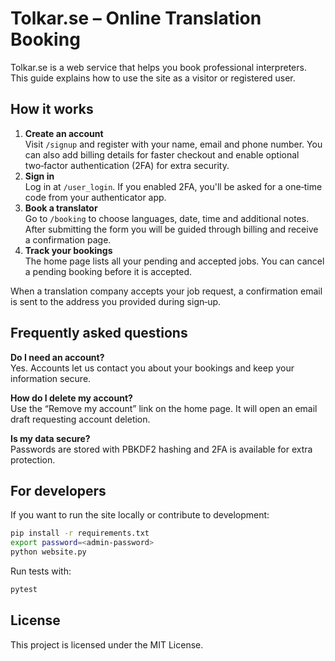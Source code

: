 # Tolkar.se – Online Translation Booking

Tolkar.se is a web service that helps you book professional interpreters.  This
guide explains how to use the site as a visitor or registered user.

## How it works

1. **Create an account**  \
   Visit `/signup` and register with your name, email and phone number.  You can
   also add billing details for faster checkout and enable optional two‑factor
   authentication (2FA) for extra security.
2. **Sign in**  \
   Log in at `/user_login`.  If you enabled 2FA, you'll be asked for a one‑time
   code from your authenticator app.
3. **Book a translator**  \
   Go to `/booking` to choose languages, date, time and additional notes.  After
   submitting the form you will be guided through billing and receive a
   confirmation page.
4. **Track your bookings**  \
   The home page lists all your pending and accepted jobs.  You can cancel a
   pending booking before it is accepted.

When a translation company accepts your job request, a confirmation email is
sent to the address you provided during sign‑up.

## Frequently asked questions

**Do I need an account?**  \
Yes. Accounts let us contact you about your bookings and keep your information
secure.

**How do I delete my account?**  \
Use the “Remove my account” link on the home page. It will open an email draft
requesting account deletion.

**Is my data secure?**  \
Passwords are stored with PBKDF2 hashing and 2FA is available for extra
protection.

## For developers

If you want to run the site locally or contribute to development:

```bash
pip install -r requirements.txt
export password=<admin-password>
python website.py
```

Run tests with:

```bash
pytest
```

## License
This project is licensed under the MIT License.
